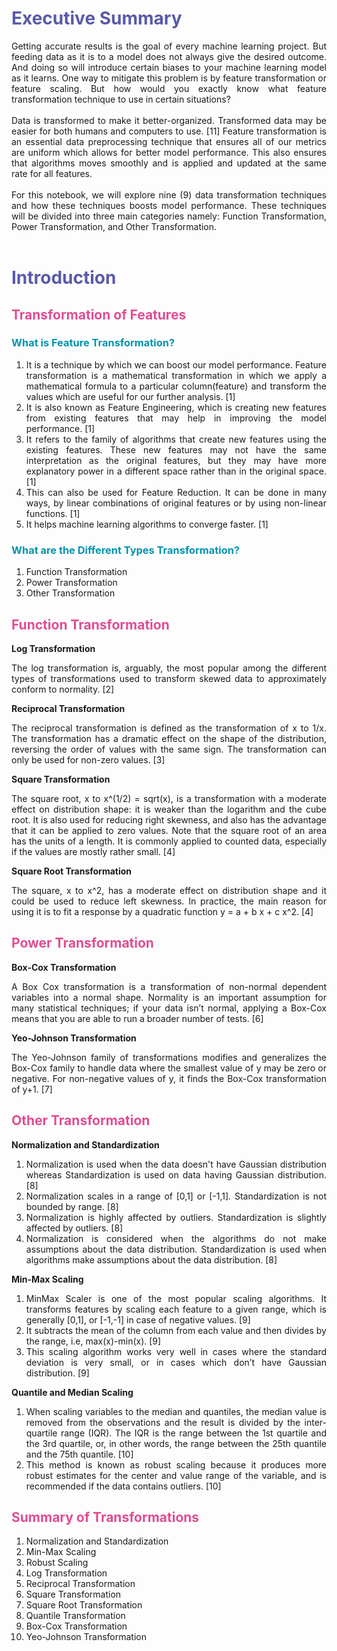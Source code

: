 <h1 style="color:#5A59A8">Executive Summary</h1>

<div style="text-align: justify">Getting accurate results is the goal of every machine learning project. But feeding data as it is to a model does not always give the desired outcome. And doing so will introduce certain biases to your machine learning model as it learns. One way to mitigate this problem is by feature transformation or feature scaling. But how would you exactly know what feature transformation technique to use in certain situations?</div>
&nbsp

<div style="text-align: justify">Data is transformed to make it better-organized. Transformed data may be easier for both humans and computers to use. [11] Feature transformation is an essential data preprocessing technique that ensures all of our metrics are uniform which allows for better model performance. This also ensures that algorithms moves smoothly and is applied and updated at the same rate for all features.</div>
&nbsp

<div style="text-align: justify">For this notebook, we will explore nine (9) data transformation techniques and how these techniques boosts model performance. These techniques will be divided into three main categories namely: Function Transformation, Power Transformation, and Other Transformation. </div>
&nbsp


<h1 style="color:#5A59A8">Introduction</h1>

<h2 style="color:#E14C92">Transformation of Features</h2>

<h3 style="color:#0094AD">What is Feature Transformation?</h3>

1. <div style="text-align: justify">It is a technique by which we can boost our model performance. Feature transformation is a mathematical transformation in which we apply a mathematical formula to a particular column(feature) and transform the values which are useful for our further analysis. [1]</div>


2. <div style="text-align: justify">It is also known as Feature Engineering, which is creating new features from existing features that may help in improving the model performance. [1]</div>


3. <div style="text-align: justify">It refers to the family of algorithms that create new features using the existing features. These new features may not have the same interpretation as the original features, but they may have more explanatory power in a different space rather than in the original space. [1]</div>


4. <div style="text-align: justify">This can also be used for Feature Reduction. It can be done in many ways, by linear combinations of original features or by using non-linear functions. [1]</div>


5. <div style="text-align: justify">It helps machine learning algorithms to converge faster. [1]</div>

<h3 style="color:#0094AD">What are the Different Types Transformation?</h3>

1. <div style="text-align: justify"> Function Transformation </div>
2. <div style="text-align: justify"> Power Transformation </div>
3. <div style="text-align: justify"> Other Transformation </div>

<h2 style="color:#E14C92">Function Transformation</h2>

**Log Transformation**

<div style="text-align: justify">The log transformation is, arguably, the most popular among the different types of transformations used to transform skewed data to approximately conform to normality. [2]</div>

**Reciprocal Transformation**

<div style="text-align: justify">The reciprocal transformation is defined as the transformation of x to 1/x. The transformation has a dramatic effect on the shape of the distribution, reversing the order of values with the same sign. The transformation can only be used for non-zero values. [3]</div>

**Square Transformation**

<div style="text-align: justify">The square root, x to x^(1/2) = sqrt(x), is a transformation with a moderate effect on distribution shape: it is weaker than the logarithm and the cube root. It is also used for reducing right skewness, and also has the advantage that it can be applied to zero values. Note that the square root of an area has the units of a length. It is commonly applied to counted data, especially if the values are mostly rather small. [4]</div>

**Square Root Transformation**

<div style="text-align: justify">The square, x to x^2, has a moderate effect on distribution shape and it could be used to reduce left skewness. In practice, the main reason for using it is to fit a response by a quadratic function y = a + b x + c x^2. [4]</div>

<h2 style="color:#E14C92">Power Transformation</h2>

**Box-Cox Transformation**

<div style="text-align: justify">A Box Cox transformation is a transformation of non-normal dependent variables into a normal shape. Normality is an important assumption for many statistical techniques; if your data isn’t normal, applying a Box-Cox means that you are able to run a broader number of tests. [6]</div>

**Yeo-Johnson Transformation**

<div style="text-align: justify">The Yeo-Johnson family of transformations modifies and generalizes the Box-Cox family to handle data where the smallest value of y may be zero or negative. For non-negative values of y, it finds the Box-Cox transformation of y+1. [7]</div>

<h2 style="color:#E14C92">Other Transformation</h2>

**Normalization and Standardization**
1. <div style="text-align: justify">Normalization is used when the data doesn't have Gaussian distribution whereas Standardization is used on data having Gaussian distribution. [8]</div>

2. <div style="text-align: justify">Normalization scales in a range of [0,1] or [-1,1]. Standardization is not bounded by range. [8]</div>

3. <div style="text-align: justify">Normalization is highly affected by outliers. Standardization is slightly affected by outliers. [8]</div>

4. <div style="text-align: justify">Normalization is considered when the algorithms do not make assumptions about the data distribution. Standardization is used when algorithms make assumptions about the data distribution. [8]</div>

**Min-Max Scaling**
1. <div style="text-align: justify">MinMax Scaler is one of the most popular scaling algorithms. It transforms features by scaling each feature to a given range, which is generally [0,1], or [-1,-1] in case of negative values. [9]</div>

2. <div style="text-align: justify">It subtracts the mean of the column from each value and then divides by the range, i.e, max(x)-min(x). [9]</div>

3. <div style="text-align: justify">This scaling algorithm works very well in cases where the standard deviation is very small, or in cases which don’t have Gaussian distribution. [9]</div>

**Quantile and Median Scaling**
1. <div style="text-align: justify">When scaling variables to the median and quantiles, the median value is removed from the observations and the result is divided by the inter-quartile range (IQR). The IQR is the range between the 1st quartile and the 3rd quartile, or, in other words, the range between the 25th quantile and the 75th quantile. [10]</div>

2. <div style="text-align: justify">This method is known as robust scaling because it produces more robust estimates for the center and value range of the variable, and is recommended if the data contains outliers. [10]</div>

<h2 style="color:#E14C92">Summary of Transformations</h2>

1. Normalization and Standardization
2. Min-Max Scaling
3. Robust Scaling
4. Log Transformation
5. Reciprocal Transformation
6. Square Transformation
7. Square Root Transformation
8. Quantile Transformation
9. Box-Cox Transformation
10. Yeo-Johnson Transformation



